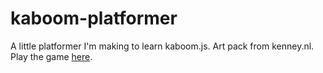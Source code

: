 # kaboom-platformer
 A little platformer I'm making to learn kaboom.js.
 Art pack from kenney.nl.
 <br>Play the game [here](https://kaboom-platformer.jd2r.repl.co/).

